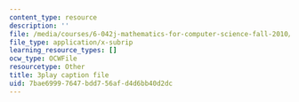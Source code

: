 ```yaml
---
content_type: resource
description: ''
file: /media/courses/6-042j-mathematics-for-computer-science-fall-2010/7bae69997647bdd756afd4d6bb40d2dc_NuGDkmwEObM.srt
file_type: application/x-subrip
learning_resource_types: []
ocw_type: OCWFile
resourcetype: Other
title: 3play caption file
uid: 7bae6999-7647-bdd7-56af-d4d6bb40d2dc
---
```

